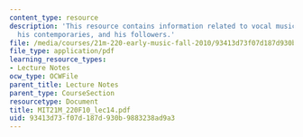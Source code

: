 ```yaml
---
content_type: resource
description: 'This resource contains information related to vocal music: josquin,
  his contemporaries, and his followers.'
file: /media/courses/21m-220-early-music-fall-2010/93413d73f07d187d930b9883238ad9a3_MIT21M_220F10_lec14.pdf
file_type: application/pdf
learning_resource_types:
- Lecture Notes
ocw_type: OCWFile
parent_title: Lecture Notes
parent_type: CourseSection
resourcetype: Document
title: MIT21M_220F10_lec14.pdf
uid: 93413d73-f07d-187d-930b-9883238ad9a3
---
```

